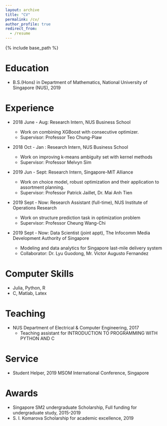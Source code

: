 ```yaml
---
layout: archive
title: "CV"
permalink: /cv/
author_profile: true
redirect_from:
  - /resume
---
```


{% include base_path %}

Education
======
* B.S.(Hons) in Department of Mathematics, National University of Singapore (NUS), 2019

Experience
======
* 2018 June - Aug: Research Intern, NUS Business School
  * Work on combining XGBoost with consecutive optimizer.
  * Supervisor: Professor Teo Chung-Piaw

* 2018 Oct - Jan : Research Intern, NUS Business School
  * Work on improving k-means ambiguity set with kernel methods
  * Supervisor: Professor Melvyn Sim
  
* 2019 Jun - Sept: Research Intern, Singapore-MIT Alliance
  * Work on choice model, robust optimization and their application to assortment planning.
  * Supervisor: Professor Patrick Jaillet, Dr. Mai Anh Tien

* 2019 Sept - Now: Research Assistant (full-time), NUS Institute of Operations Research 
  * Work on structure prediction task in optimization problem 
  * Supervisor: Professor Cheung Wang-Chi

* 2019 Sept - Now: Data Scientist (joint appt), The Infocomm Media Development Authority of Singapore
  * Modeling and data analytics for Singapore last-mile delivery system
  * Collaborator: Dr. Lyu Guodong, Mr. Victor Augusto Fernandez 
  
Computer Skills
======
* Julia, Python, R
* C, Matlab, Latex
  
Teaching
======
* NUS Department of Electrical & Computer Engineering, 2017
  * Teaching assistant for INTRODUCTION TO PROGRAMMING WITH PYTHON AND C

Service 
======
* Student Helper, 2019 MSOM International Conference, Singapore

Awards
======
* Singapore SM2 undergraduate Scholarship, Full funding for undergraduate study, 2015-2019
* S. I. Komarova Scholarship for academic excellence, 2019
